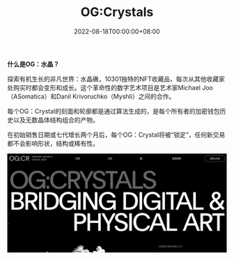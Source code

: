 ﻿---
title: "OG:Crystals"
description: "A groundbreaking #NFT #GenerativeArt #Collectible project that transforms with every sale"
date: 2022-08-18T00:00:00+08:00
lastmod: 2022-08-18T00:00:00+08:00
draft: false
authors: ["june"]
featuredImage: "og-crystals.png"
tags: ["Collectibles","OG:Crystals"]
categories: ["nfts"]
nfts: ["Collectibles"]
blockchain: "ETH"
website: "https://ogcrystals.com/?utm_source=DappRadar&utm_medium=deeplink&utm_campaign=visit-website"
twitter: ""
discord: ""
telegram: ""
github: ""
youtube: ""
twitch: ""
facebook: ""
instagram: ""
reddit: ""
medium: ""
steam: ""
gitbook: ""
googleplay: ""
appstore: ""
status: "Live"
weight: 
lightgallery: true
toc: true
pinned: false
recommend: false
recommend1: false
---
**什么是OG：水晶？**

探索有机生长的非凡世界：水晶礁，10301独特的NFT收藏品，每次从其他收藏家处购买时都会变形和成长。这个革命性的数字艺术项目是艺术家Michael Joo（ASomatica）和Danil Krivoruchko（Myshli）之间的合作。

每个OG：Crystal的刻面和轮廓都是通过算法生成的，是每个所有者的加密钱包历史以及无数晶体结构组合的产物。

在初始销售日期或七代增长两个月后，每个OG：Crystal将被“锁定”，任何新交易都不会影响形状，结构或稀有性。

![水晶](34.png)